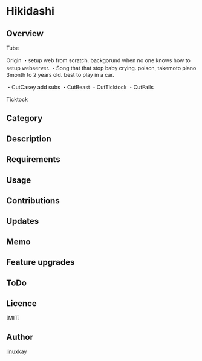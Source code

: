 # Hikidashi

## Overview

Tube

Origin
・setup web from scratch. backgorund when no one knows how to setup webserver.
・Song that that stop baby crying. poison, takemoto piano 3month to 2 years old. best to play in a car.

・CutCasey add subs
・CutBeast
・CutTicktock
・CutFails

Ticktock

## Category

## Description

## Requirements


## Usage

## Contributions

## Updates

## Memo

## Feature upgrades

## ToDo

## Licence
[MIT]

## Author

[linuxkay](https://github.com/linuxkay)
